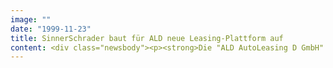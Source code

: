 ```yaml
---
image: ""
date: "1999-11-23"
title: SinnerSchrader baut für ALD neue Leasing-Plattform auf
content: <div class="newsbody"><p><strong>Die "ALD AutoLeasing D GmbH" arbeitet für den Vertrieb ihrer Fahrzeuge über das Internet mit dem eBusiness-Spezialisten SinnerSchrader zusammen. In der jetzt gestarteten ersten Stufe bietet ALD auf www.ald.de Neuwagen und über www.seconddrive.de rund 350 junge Gebrauchtwagen zum Finanzieren, Leasen und Barkauf an. ALD gehört zur Deutsche Bank Gruppe und ist das mit Abstand größte markenunabhängige Leasingunternehmen in Deutschland. ALD verfügt über einen aktuellen Bestand von 111.000 Fahrzeugen.</strong></p><p>"Das Internet ist reif für den Vertrieb hochwertiger Fahrzeuge. Nur wer wie ALD von Anfang an die neuen Absatzmöglichkeiten ergreift, kann auch langfristig eine erfolgreiche Handelsplattform etablieren", beurteilt SinnerSchrader-Vorstand Oliver Sinner die Situation. Die Erfahrungen in vergleichbaren Branchen haben gezeigt, dass einmal vergebene Marktanteile von späteren Mitbewerbern nur schwer wettgemacht werden können.</p><p>Privatkunden profitieren auf der ALD-Seite von einer überragenden Leistungstransparenz und dem direkten Draht zum Anbieter. Sie können online Finanzierungsvarianten für verschiedene Fahrzeugkategorien einsehen und Kostenkalkulationen an Ort und Stelle durchführen. Auch eine Vertragsvorbereitung ist über die Website möglich. www.seconddrive.de offeriert zusätzlich rund 350 junge Gebrauchte mit Fotos und detaillierten Informationen. Wunschfinanzierungen können auch hier für jedes verfügbare Fahrzeug auf den Pfennig genau kalkuliert werden.</p><p>Flottenkunden der ALD haben rund um die Uhr Zugriff auf fahrzeugbezogene Servicefunktionen. Firmeninterne Rechnungsstellen erhalten anhand einer eigenen Schnittstelle zu ALD zusätzlich ein effizientes Werkzeug für den Betrieb des Fuhrparks. Sie können online Änderungen der Fahrerdaten der Leasingfahrzeuge mitteilen und Mietwagen zu besonderen Firmenkonditionen reservieren.</p><p><a class="news-backlink" href="/de/"><svg class="svg-ico svg-ico--arrow-left"><use xlink&#58;href="#arrow-down"></use></svg>Zurück zur Presse Übersicht</a></p></div>
---
```

